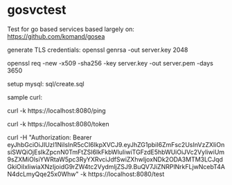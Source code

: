 # gosvctest
Test for go based services based largely on: https://github.com/komand/gosea

generate TLS credentials:
  openssl genrsa -out server.key 2048

  openssl req -new -x509 -sha256 -key server.key -out server.pem -days 3650

setup mysql:
  sql/create.sql

sample curl:

  curl -k https://localhost:8080/ping

  curl -k https://localhost:8080/token

  curl -H "Authorization: Bearer eyJhbGciOiJIUzI1NiIsInR5cCI6IkpXVCJ9.eyJhZG1pbiI6ZmFsc2UsInVzZXIiOnsiSWQiOjEsIkZpcnN0TmFtZSI6IkFkbWluIiwiTGFzdE5hbWUiOiJVc2VyIiwiUm9sZXMiOlsiYWRtaW5pc3RyYXRvciJdfSwiZXhwIjoxNDk2ODA3MTM3LCJqdGkiOiIxIiwiaXNzIjoidG9rZW4tc2VydmljZSJ9.BuQV7JiZNRPlNrkFLjwNcebT4AN4dcLmyQqe25x0Whw" -k https://localhost:8080/test
